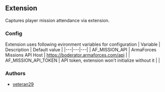 ## Extension

Captures player mission attendance via extension.

### Config

Extension uses following evironment variables for configuration
| Variable | Description | Default value |
|---|---|---|
| AF_MISSION_API | ArmaForces Missions API Host | https://boderator.armaforces.com/api |
| AF_MISSION_API_TOKEN | API token, extension won't initialize without it |   |

### Authors

- [veteran29](http://github.com/veteran29)
